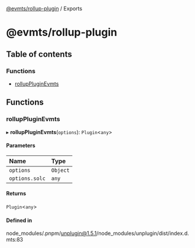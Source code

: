 [@evmts/rollup-plugin](README.md) / Exports

# @evmts/rollup-plugin

## Table of contents

### Functions

- [rollupPluginEvmts](modules.md#rolluppluginevmts)

## Functions

### rollupPluginEvmts

▸ **rollupPluginEvmts**(`options`): `Plugin`\<`any`\>

#### Parameters

| Name | Type |
| :------ | :------ |
| `options` | `Object` |
| `options.solc` | `any` |

#### Returns

`Plugin`\<`any`\>

#### Defined in

node_modules/.pnpm/unplugin@1.5.1/node_modules/unplugin/dist/index.d.mts:83
